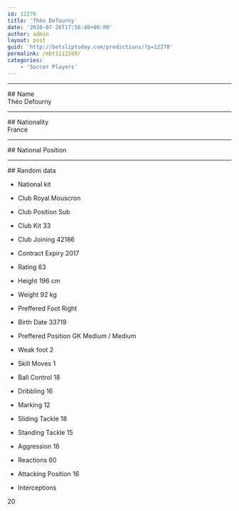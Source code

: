 ```yaml
---
id: 12270
title: 'Théo Defourny'
date: '2010-07-26T17:56:40+00:00'
author: admin
layout: post
guid: 'http://betsliptoday.com/predictions/?p=12270'
permalink: /mbt1112269/
categories:
    - 'Soccer Players'
---
```


- - - - - -

\## Name  
 Théo Defourny

- - - - - -

\## Nationality  
 France

- - - - - -

\## National Position

- - - - - -

\## Random data

- National kit
- Club
 Royal Mouscron

- Club Position
 Sub

- Club Kit
 33

- Club Joining
 42186

- Contract Expiry
 2017

- Rating
 63

- Height
 196 cm

- Weight
 92 kg

- Preffered Foot
 Right

- Birth Date
 33719

- Preffered Position
 GK Medium / Medium

- Weak foot
 2

- Skill Moves
 1

- Ball Control
 18

- Dribbling
 16

- Marking
 12

- Sliding Tackle
 18

- Standing Tackle
 15

- Aggression
 16

- Reactions
 60

- Attacking Position
 16

- Interceptions

 20